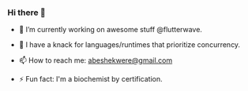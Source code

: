 ### Hi there 👋

- 🔭 I’m currently working on awesome stuff @flutterwave.

- 🌱 I have a knack for languages/runtimes that prioritize concurrency.

- 📫 How to reach me: abeshekwere@gmail.com

- ⚡ Fun fact: I'm a biochemist by certification.

